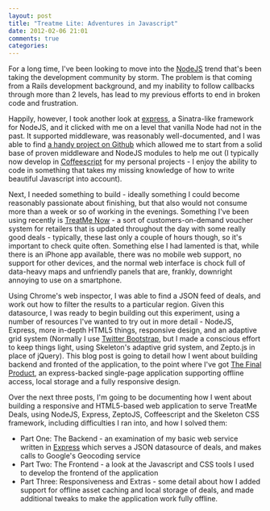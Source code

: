 ```yaml
---
layout: post
title: "Treatme Lite: Adventures in Javascript"
date: 2012-02-06 21:01
comments: true
categories: 
---
```


For a long time, I've been looking to move into the [NodeJS](http://nodejs.org) trend that's been taking the development community by storm. The problem is that coming from a Rails development background, and my inability to follow callbacks through more than 2 levels, has lead to my previous efforts to end in broken code and frustration.

Happily, however, I took another look at [express](http://expressjs.com), a Sinatra-like framework for NodeJS, and it clicked with me on a level that vanilla Node had not in the past. It supported middleware, was reasonably well-documented, and I was able to find [a handy project on Github](https://github.com/twilson63/express-coffee) which allowed me to start from a solid base of proven middleware and NodeJS modules to help me out (I typically now develop in [Coffeescript](http://coffeescript.org) for my personal projects - I enjoy the ability to code in something that takes my missing knowledge of how to write beautiful Javascript into account).

Next, I needed something to build - ideally something I could become reasonably passionate about finishing, but that also would not consume more than a week or so of working in the evenings. Something I've been using recently is [TreatMe Now](http://treatme.co.nz/now) - a sort of customers-on-demand voucher system for retailers that is updated throughout the day with some really good deals - typically, these last only a couple of hours though, so it's important to check quite often. Something else I had lamented is that, while there is an iPhone app available, there was no mobile web support, no support for other devices, and the normal web interface is chock full of data-heavy maps and unfriendly panels that are, frankly, downright annoying to use on a smartphone.

Using Chrome's web inspector, I was able to find a JSON feed of deals, and work out how to filter the results to a particular region. Given this datasource, I was ready to begin building out this experiment, using a number of resources I've wanted to try out in more detail - NodeJS, Express, more in-depth HTML5 things, responsive design, and an adaptive grid system (Normally I use [Twitter Bootstrap](https://twitter.github.com/bootstrap), but I made a conscious effort to keep things light, using Skeleton's adaptive grid system, and Zepto.js in place of jQuery). This blog post is going to detail how I went about building backend and fronted of the application, to the point where I've got [The Final Product](http://treatmelite.herokuapp.com), an express-backed single-page application supporting offline access, local storage and a fully responsive design.

Over the next three posts, I'm going to be documenting how I went about building a responsive and HTML5-based web application to serve TreatMe Deals, using NodeJS, Express, ZeptoJS,  Coffeescript and the Skeleton CSS framework, including difficulties I ran into, and how I solved them:

* Part One: The Backend - an examination of my basic web service written in [Express](http://expressjs.org) which serves a JSON datasource of deals, and makes calls to Google's Geocoding service
* Part Two: The Frontend - a look at the Javascript and CSS tools I used to develop the frontend of the application
* Part Three: Responsiveness and Extras - some detail about how I added support for offline asset caching and local storage of deals, and made additional tweaks to make the application work fully offline.

